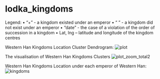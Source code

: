 # lodka_kingdoms
Legend:
•	“+” - a kingdom existed under an emperor
•	“   ”  - a kingdom did not exist under an emperor 
•	“date” - the case of a violation of the order of succession in a kingdom
•	Lat, lng – latitude and longitude of the kingdom centres

Western Han Kingdoms Location Cluster Dendrogram:
![plot](https://user-images.githubusercontent.com/70652188/122683314-155db980-d207-11eb-9f38-f95c88bccf21.png)

The visualisation of Western Han Kingdoms Clusters
![plot_zoom_total2](https://user-images.githubusercontent.com/70652188/122683326-23133f00-d207-11eb-8ac5-20804eaab1d2.png)

Western Han Kingdoms Location under each emperor of Western Han: 
![kingdoms](https://user-images.githubusercontent.com/70652188/122683292-f6f7be00-d206-11eb-9217-dcce492219dc.gif)
